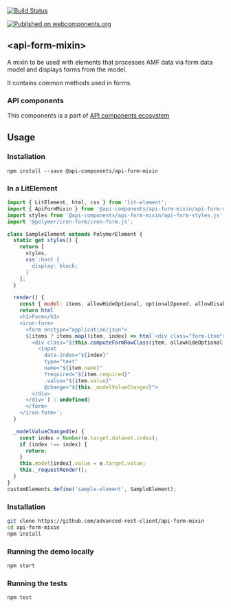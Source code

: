[![Build Status](https://travis-ci.org/advanced-rest-client/api-form-mixin.svg?branch=stage)](https://travis-ci.org/advanced-rest-client/api-form-mixin)

[![Published on webcomponents.org](https://img.shields.io/badge/webcomponents.org-published-blue.svg)](https://www.webcomponents.org/element/advanced-rest-client/api-form-mixin)

## &lt;api-form-mixin&gt;

A mixin to be used with elements that processes AMF data via form data model and displays forms from the model.

It contains common methods used in forms.

### API components

This components is a part of [API components ecosystem](https://elements.advancedrestclient.com/)

## Usage

### Installation
```
npm install --save @api-components/api-form-mixin
```

### In a LitElement

```js
import { LitElement, html, css } from 'lit-element';
import { ApiFormMixin } from '@api-components/api-form-mixin/api-form-mixin.js';
import styles from '@api-components/api-form-mixin/api-form-styles.js';
import '@polymer/iron-form/iron-form.js';

class SampleElement extends PolymerElement {
  static get styles() {
    return [
      styles,
      css`:host {
        display: block;
      }`
    ];
  }

  render() {
    const { model: items, allowHideOptional, optionalOpened, allowDisableParams } = this;
    return html`
    <h1>Form</h1>
    <iron-form>
      <form enctype="application/json">
      ${items ? items.map((item, index) => html`<div class="form-item">
        <div class="${this.computeFormRowClass(item, allowHideOptional, optionalOpened, allowDisableParams)}">
          <input
            data-index="${index}"
            type="text"
            name="${item.name}"
            ?required="${item.required}"
            .value="${item.value}"
            @change="${this._modelValueChanged}">
        </div>
      </div>`) : undefined}
      </form>
    </iron-form>`;
  }

  _modelValueChanged(e) {
    const index = Number(e.target.dataset.index);
    if (index !== index) {
      return;
    }
    this.model[index].value = e.target.value;
    this._requestRender();
  }
}
customElements.define('sample-element', SampleElement);
```

### Installation

```sh
git clone https://github.com/advanced-rest-client/api-form-mixin
cd api-form-mixin
npm install
```

### Running the demo locally

```sh
npm start
```

### Running the tests
```sh
npm test
```
